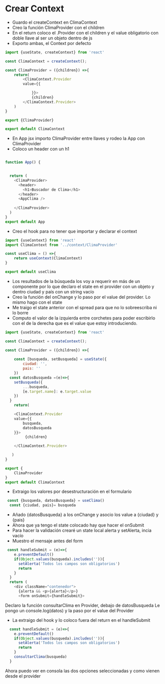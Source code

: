 # Crear Context
- Guardo el createContext en ClimaContext
- Creo la función ClimaProvider con el children
- En el return coloco el .Provider con el children y el value obligatorio con doble llave al ser un objeto dentro de js
- Exporto ambas, el Context por defecto

~~~js
import {useState, createContext} from 'react'

const ClimaContext = createContext();

const ClimaProvider = ({children}) =>{
    return(
        <ClimaContext.Provider
        value={{

            }}>
            {children}
        </ClimaContext.Provider>
    )
}

export {ClimaProvider}

export default ClimaContext
~~~
- En App jsx importo ClimaProvider entre llaves y rodeo la App con ClimaProvider
- Coloco un header con un h1
~~~js

function App() {
 

  return (
    <ClimaProvider>
      <header>
        <h1>Buscador de Clima</h1>
      </header>
      <AppClima />
      
    </ClimaProvider>
  )
}
export default App
~~~
- Creo el hook para no tener que importar y declarar el context
~~~js
import {useContext} from 'react'
import ClimaContext from '../context/ClimaProvider'

const useClima = () =>{
    return useContext(ClimaContext)
}

export default useClima
~~~
- Los resultados de la búsqueda los voy a requerir en más de un componente por lo que declaro el state en el provider con un objeto y dentro ciudad y país con un string vacío
- Creo la función del onChange y lo paso por el value del  provider. Lo mismo hago con el state
- Me traigo el state anterior con el spread para que no lo sobreescriba ni lo borre
- Computo el valor de la izquierda entre corchetes para poder escribirlo con el de la derecha que es el value que estoy introduciendo.
~~~js
import {useState, createContext} from 'react'

const ClimaContext = createContext();

const ClimaProvider = ({children}) =>{
  
    const [busqueda, setBusqueda] = useState({
        ciudad: '',
        pais: ''
    })
  const datosBusqueda =(e)=>{
    setBusqueda({
        ...busqueda,
        [e.target.name]: e.target.value
    })
  }
    return(

    <ClimaContext.Provider
    value={{
        busqueda,
        datosBusqueda
    }}>
         {children}

    </ClimaContext.Provider>

   )
}

export {
    ClimaProvider
}
export default ClimaContext
~~~
- Extraigo los valores por desestructuración en el formulario
~~~js
 const {busqueda, datosBusqueda} = useClima()
  const {ciudad, pais}= busqueda
~~~
- Añado {datosBusqueda} a los onChange y asocio los value a {ciudad} y {pais}
- Ahora que ya tengo el state colocado hay que hacer el onSubmit
- Para hacer la validación crearé un state local alerta y setAlerta, incia vacío
- Muestro el mensaje antes del form
~~~js
 const handleSubmit = (e)=>{
    e.preventDefault()
    if(Object.values(busqueda).includes('')){
      setAlerta('Todos los campos son obligatorios')
      return
    }
  }
  return (
    <div className="contenedor">
      {alerta && <p>{alerta}</p>}
      <form onSubmit={handleSubmit}>

~~~
Declaro la función consultarClima en Provider, debajo de datosBusqueda
Le pongo un console.log(datos) y la paso por el value del Provider
- La extraigo del hook y lo coloco fuera del return en el handleSubmit
~~~js
  const handleSubmit = (e)=>{
    e.preventDefault()
    if(Object.values(busqueda).includes('')){
      setAlerta('Todos los campos son obligatorios')
      return
    }
    consultarClima(busqueda)
  }
~~~

Ahora puedo ver en consola las dos opciones seleccionadas y como vienen desde el provider

